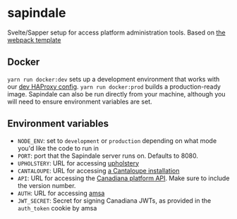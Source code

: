 # sapindale

Svelte/Sapper setup for access platform administration tools. Based on [the webpack template](https://github.com/sveltejs/sapper-template/tree/webpack)

## Docker

`yarn run docker:dev` sets up a development environment that works with our [dev HAProxy config](https://github.com/crkn-rcdr/haproxy). `yarn run docker:prod` builds a production-ready image. Sapindale can also be run directly from your machine, although you will need to ensure environment variables are set.

## Environment variables

- `NODE_ENV`: set to `development` or `production` depending on what mode you'd like the code to run in
- `PORT`: port that the Sapindale server runs on. Defaults to 8080.
- `UPHOLSTERY`: URL for accessing [upholstery](https://github.com/crkn-rcdr/upholstery)
- `CANTALOUPE`: URL for accessing [a Cantaloupe installation](https://github.com/crkn-rcdr/cihm-cantaloupe)
- `API`: URL for accessing the [Canadiana platform API](https://github.com/crkn-rcdr/lapin). Make sure to include the version number.
- `AUTH`: URL for accessing [amsa](https://github.com/crkn-rcdr/amsa)
- `JWT_SECRET`: Secret for signing Canadiana JWTs, as provided in the `auth_token` cookie by amsa
